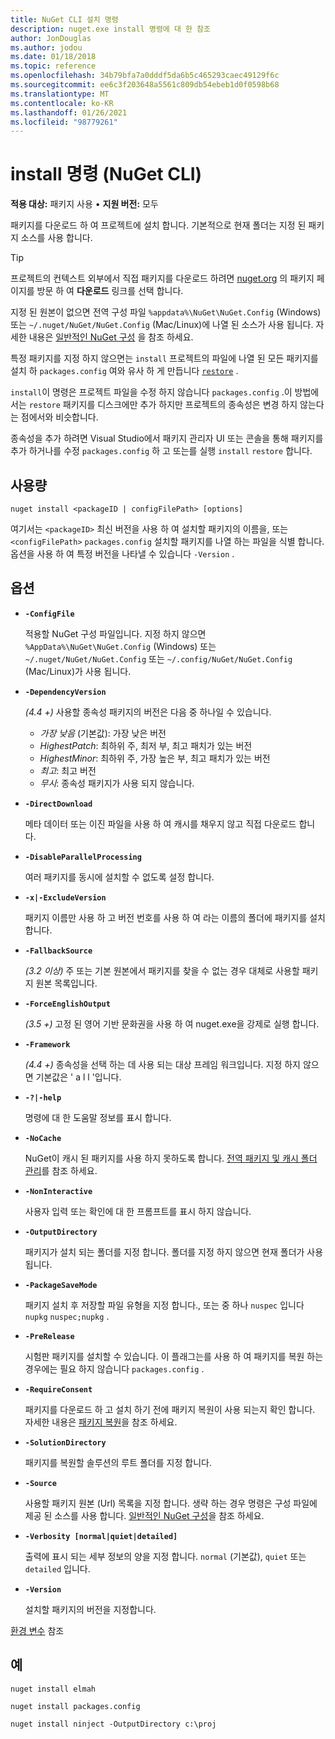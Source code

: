```yaml
---
title: NuGet CLI 설치 명령
description: nuget.exe install 명령에 대 한 참조
author: JonDouglas
ms.author: jodou
ms.date: 01/18/2018
ms.topic: reference
ms.openlocfilehash: 34b79bfa7a0dddf5da6b5c465293caec49129f6c
ms.sourcegitcommit: ee6c3f203648a5561c809db54ebeb1d0f0598b68
ms.translationtype: MT
ms.contentlocale: ko-KR
ms.lasthandoff: 01/26/2021
ms.locfileid: "98779261"
---
```

# <a name="install-command-nuget-cli"></a>install 명령 (NuGet CLI)

**적용 대상:** 패키지 사용 &bullet; **지원 버전:** 모두

패키지를 다운로드 하 여 프로젝트에 설치 합니다. 기본적으로 현재 폴더는 지정 된 패키지 소스를 사용 합니다.

> [!Tip]
> 프로젝트의 컨텍스트 외부에서 직접 패키지를 다운로드 하려면 [nuget.org](https://www.nuget.org) 의 패키지 페이지를 방문 하 여 **다운로드** 링크를 선택 합니다.

지정 된 원본이 없으면 전역 구성 파일 `%appdata%\NuGet\NuGet.Config` (Windows) 또는 `~/.nuget/NuGet/NuGet.Config` (Mac/Linux)에 나열 된 소스가 사용 됩니다. 자세한 내용은 [일반적인 NuGet 구성](../../consume-packages/configuring-nuget-behavior.md) 을 참조 하세요.

특정 패키지를 지정 하지 않으면는 `install` 프로젝트의 파일에 나열 된 모든 패키지를 설치 하 `packages.config` 여와 유사 하 게 만듭니다 [`restore`](cli-ref-restore.md) .

`install`이 명령은 프로젝트 파일을 수정 하지 않습니다 `packages.config` .이 방법에서는 `restore` 패키지를 디스크에만 추가 하지만 프로젝트의 종속성은 변경 하지 않는다는 점에서와 비슷합니다.

종속성을 추가 하려면 Visual Studio에서 패키지 관리자 UI 또는 콘솔을 통해 패키지를 추가 하거나를 수정 `packages.config` 하 고 또는를 실행 `install` `restore` 합니다.

## <a name="usage"></a>사용량

```cli
nuget install <packageID | configFilePath> [options]
```

여기서는 `<packageID>` 최신 버전을 사용 하 여 설치할 패키지의 이름을, 또는 `<configFilePath>` `packages.config` 설치할 패키지를 나열 하는 파일을 식별 합니다. 옵션을 사용 하 여 특정 버전을 나타낼 수 있습니다 `-Version` .

## <a name="options"></a>옵션

- **`-ConfigFile`**

  적용할 NuGet 구성 파일입니다. 지정 하지 않으면 `%AppData%\NuGet\NuGet.Config` (Windows) 또는 `~/.nuget/NuGet/NuGet.Config` 또는 `~/.config/NuGet/NuGet.Config` (Mac/Linux)가 사용 됩니다.

- **`-DependencyVersion`**

  *(4.4 +)* 사용할 종속성 패키지의 버전은 다음 중 하나일 수 있습니다.<br/><ul><li>*가장 낮음* (기본값): 가장 낮은 버전</li><li>*HighestPatch*: 최하위 주, 최저 부, 최고 패치가 있는 버전</li><li>*HighestMinor*: 최하위 주, 가장 높은 부, 최고 패치가 있는 버전</li><li>*최고*: 최고 버전</li><li>*무시*: 종속성 패키지가 사용 되지 않습니다.</li></ul>

- **`-DirectDownload`**

  메타 데이터 또는 이진 파일을 사용 하 여 캐시를 채우지 않고 직접 다운로드 합니다.

- **`-DisableParallelProcessing`**

  여러 패키지를 동시에 설치할 수 없도록 설정 합니다.

- **`-x|-ExcludeVersion`**

  패키지 이름만 사용 하 고 버전 번호를 사용 하 여 라는 이름의 폴더에 패키지를 설치 합니다.

- **`-FallbackSource`**

  *(3.2 이상)* 주 또는 기본 원본에서 패키지를 찾을 수 없는 경우 대체로 사용할 패키지 원본 목록입니다.

- **`-ForceEnglishOutput`**

  *(3.5 +)* 고정 된 영어 기반 문화권을 사용 하 여 nuget.exe을 강제로 실행 합니다.

- **`-Framework`**

  *(4.4 +)* 종속성을 선택 하는 데 사용 되는 대상 프레임 워크입니다. 지정 하지 않으면 기본값은 ' a l l '입니다.

- **`-?|-help`**

  명령에 대 한 도움말 정보를 표시 합니다.

- **`-NoCache`**

  NuGet이 캐시 된 패키지를 사용 하지 못하도록 합니다. [전역 패키지 및 캐시 폴더 관리](../../consume-packages/managing-the-global-packages-and-cache-folders.md)를 참조 하세요.

- **`-NonInteractive`**

  사용자 입력 또는 확인에 대 한 프롬프트를 표시 하지 않습니다.

- **`-OutputDirectory`**

  패키지가 설치 되는 폴더를 지정 합니다. 폴더를 지정 하지 않으면 현재 폴더가 사용 됩니다.

- **`-PackageSaveMode`**

  패키지 설치 후 저장할 파일 유형을 지정 합니다., 또는 중 하나 `nuspec` 입니다 `nupkg` `nuspec;nupkg` .

- **`-PreRelease`**

  시험판 패키지를 설치할 수 있습니다. 이 플래그는를 사용 하 여 패키지를 복원 하는 경우에는 필요 하지 않습니다 `packages.config` .

- **`-RequireConsent`**

  패키지를 다운로드 하 고 설치 하기 전에 패키지 복원이 사용 되는지 확인 합니다. 자세한 내용은 [패키지 복원](../../consume-packages/package-restore.md)을 참조 하세요.

- **`-SolutionDirectory`**

  패키지를 복원할 솔루션의 루트 폴더를 지정 합니다.

- **`-Source`**

   사용할 패키지 원본 (Url) 목록을 지정 합니다. 생략 하는 경우 명령은 구성 파일에 제공 된 소스를 사용 합니다. [일반적인 NuGet 구성](../../consume-packages/configuring-nuget-behavior.md)을 참조 하세요.

- **`-Verbosity [normal|quiet|detailed]`**

  출력에 표시 되는 세부 정보의 양을 지정 합니다. `normal` (기본값), `quiet` 또는 `detailed` 입니다.

- **`-Version`**

  설치할 패키지의 버전을 지정합니다.

[환경 변수](cli-ref-environment-variables.md) 참조

## <a name="examples"></a>예

```cli
nuget install elmah

nuget install packages.config

nuget install ninject -OutputDirectory c:\proj
```
